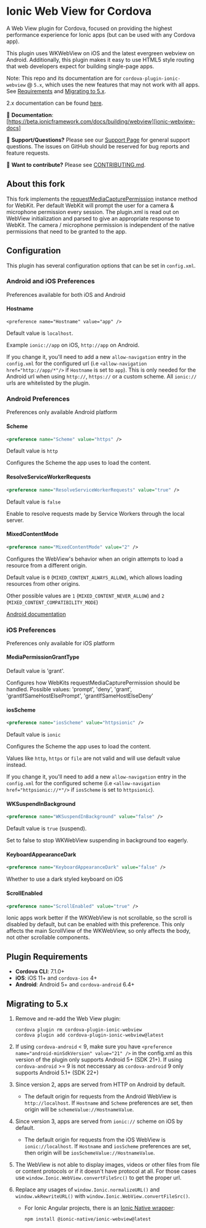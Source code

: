 <!--
# license: Licensed to the Apache Software Foundation (ASF) under one
#         or more contributor license agreements.  See the NOTICE file
#         distributed with this work for additional information
#         regarding copyright ownership.  The ASF licenses this file
#         to you under the Apache License, Version 2.0 (the
#         "License"); you may not use this file except in compliance
#         with the License.  You may obtain a copy of the License at
#
#           http://www.apache.org/licenses/LICENSE-2.0
#
#         Unless required by applicable law or agreed to in writing,
#         software distributed under the License is distributed on an
#         "AS IS" BASIS, WITHOUT WARRANTIES OR CONDITIONS OF ANY
#         KIND, either express or implied.  See the License for the
#         specific language governing permissions and limitations
#         under the License.
-->

# Ionic Web View for Cordova

A Web View plugin for Cordova, focused on providing the highest performance experience for Ionic apps (but can be used with any Cordova app).

This plugin uses WKWebView on iOS and the latest evergreen webview on Android. Additionally, this plugin makes it easy to use HTML5 style routing that web developers expect for building single-page apps.

Note: This repo and its documentation are for `cordova-plugin-ionic-webview` @ `5.x`, which uses the new features that may not work with all apps. See [Requirements](#plugin-requirements) and [Migrating to 5.x](#migrating-to-5x).

2.x documentation can be found [here](https://github.com/ionic-team/cordova-plugin-ionic-webview/blob/2.x/README.md).

:book: **Documentation**: [https://beta.ionicframework.com/docs/building/webview][ionic-webview-docs]

:mega: **Support/Questions?** Please see our [Support Page][ionic-support] for general support questions. The issues on GitHub should be reserved for bug reports and feature requests.

:sparkling_heart: **Want to contribute?** Please see [CONTRIBUTING.md](https://github.com/ionic-team/cordova-plugin-ionic-webview/blob/master/CONTRIBUTING.md).

## About this fork
This fork implements the [requestMediaCapturePermission](https://developer.apple.com/documentation/webkit/wkuidelegate/3763087-webview) instance method for WebKit. Per default WebKit will prompt the user for a camera & microphone permission every session. The plugin.xml is read out on WebView initialization and parsed to give an appropriate response to WebKit. The camera / microphone permission is independent of the native permissions that need to be granted to the app.

## Configuration

This plugin has several configuration options that can be set in `config.xml`.

### Android and iOS Preferences

Preferences available for both iOS and Android

#### Hostname

`<preference name="Hostname" value="app" />`

Default value is `localhost`.

Example `ionic://app` on iOS, `http://app` on Android.

If you change it, you'll need to add a new `allow-navigation` entry in the `config.xml` for the configured url (i.e `<allow-navigation href="http://app/*"/>` if `Hostname` is set to `app`).
This is only needed for the Android url when using `http://`, `https://` or a custom scheme. All `ionic://` urls are whitelisted by the plugin.

### Android Preferences

Preferences only available Android platform

#### Scheme

```xml
<preference name="Scheme" value="https" />
```

Default value is `http`

Configures the Scheme the app uses to load the content.

#### ResolveServiceWorkerRequests

```xml
<preference name="ResolveServiceWorkerRequests" value="true" />
```

Default value is `false`

Enable to resolve requests made by Service Workers through the local server.

#### MixedContentMode

```xml
<preference name="MixedContentMode" value="2" />
```

Configures the WebView's behavior when an origin attempts to load a resource from a different origin.

Default value is `0` (`MIXED_CONTENT_ALWAYS_ALLOW`), which allows loading resources from other origins.

Other possible values are `1` (`MIXED_CONTENT_NEVER_ALLOW`) and `2` (`MIXED_CONTENT_COMPATIBILITY_MODE`)


[Android documentation](https://developer.android.com/reference/android/webkit/WebSettings.html#setMixedContentMode(int))


### iOS Preferences

Preferences only available for iOS platform

#### MediaPermissionGrantType

Default value is 'grant'. 

Configures how WebKits requestMediaCapturePermission should be handled.
Possible values: 'prompt', 'deny', 'grant', 'grantIfSameHostElsePrompt', 'grantIfSameHostElseDeny'


#### iosScheme

```xml
<preference name="iosScheme" value="httpsionic" />
```

Default value is `ionic`

Configures the Scheme the app uses to load the content.

Values like `http`, `https` or `file` are not valid and will use default value instead.

If you change it, you'll need to add a new `allow-navigation` entry in the `config.xml` for the configured scheme (i.e `<allow-navigation href="httpsionic://*"/>` if `iosScheme` is set to `httpsionic`).

#### WKSuspendInBackground

 ```xml
<preference name="WKSuspendInBackground" value="false" />
```

Default value is `true` (suspend).

Set to false to stop WKWebView suspending in background too eagerly.

#### KeyboardAppearanceDark

```xml
<preference name="KeyboardAppearanceDark" value="false" />
```

Whether to use a dark styled keyboard on iOS

#### ScrollEnabled

```xml
<preference name="ScrollEnabled" value="true" />
```

Ionic apps work better if the WKWebView is not scrollable, so the scroll is disabled by default, but can be enabled with this preference. This only affects the main ScrollView of the WKWebView, so only affects the body, not other scrollable components.

## Plugin Requirements

* **Cordova CLI**: 7.1.0+
* **iOS**: iOS 11+ and `cordova-ios` 4+
* **Android**: Android 5+ and `cordova-android` 6.4+

## Migrating to 5.x

1. Remove and re-add the Web View plugin:

    ```
    cordova plugin rm cordova-plugin-ionic-webview
    cordova plugin add cordova-plugin-ionic-webview@latest
    ```

1. If using `cordova-android` < 9, make sure you have `<preference name="android-minSdkVersion" value="21" />` in the config.xml as this version of the plugin only supports Android 5+ (SDK 21+). If using `cordova-android` >= 9 is not neccessary as `cordova-android` 9 only supports Android 5.1+ (SDK 22+)

1. Since version 2, apps are served from HTTP on Android by default.

    * The default origin for requests from the Android WebView is `http://localhost`. If `Hostname` and `Scheme` preferences are set, then origin will be `schemeValue://HostnameValue`.

1. Since version 3, apps are served from `ionic://` scheme on iOS by default.

    * The default origin for requests from the iOS WebView is `ionic://localhost`. If `Hostname` and `iosScheme` preferences are set, then origin will be `iosSchemeValue://HostnameValue`.

1. The WebView is not able to display images, videos or other files from file or content protocols or if it doesn't have protocol at all. For those cases use `window.Ionic.WebView.convertFileSrc()` to get the proper url.

1. Replace any usages of `window.Ionic.normalizeURL()` and `window.wkRewriteURL()` with `window.Ionic.WebView.convertFileSrc()`.

    * For Ionic Angular projects, there is an [Ionic Native wrapper](https://beta.ionicframework.com/docs/native/ionic-webview):

        ```
        npm install @ionic-native/ionic-webview@latest
        ```

[ionic-homepage]: https://ionicframework.com
[ionic-docs]: https://ionicframework.com/docs
[ionic-webview-docs]: https://beta.ionicframework.com/docs/building/webview
[ionic-support]: https://ionicframework.com/support
